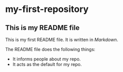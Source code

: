 # my-first-repository

## This is my README file

This is my first README file. It is written in _Markdown_.

The README file does the following things:

* It informs people about my repo.
* It acts as the default for my repo. 


